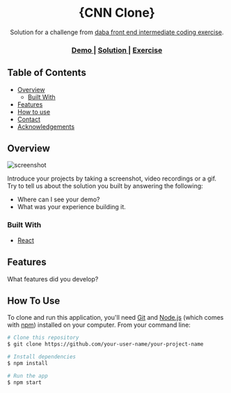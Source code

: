 <!-- Please update value in the {}  -->

<h1 align="center">{CNN Clone}</h1>

<div align="center">
   Solution for a challenge from  <a href="https://investondaba.notion.site/Front-End-3rd-party-data-Integration-Intermediate-Test-7d472915904e4b98b384012b7687eb31" target="_blank">daba front end intermediate coding exercise</a>.
</div>

<div align="center">
  <h3>
    <a href="https://daniel-cnn-clone.vercel.app/">
      Demo
    </a>
    <span> | </span>
    <a href="https://github.com/AugustBemsen/cnn_clone">
      Solution
    </a>
    <span> | </span>
    <a href="https://investondaba.notion.site/Front-End-3rd-party-data-Integration-Intermediate-Test-7d472915904e4b98b384012b7687eb31">
      Exercise
    </a>
  </h3>
</div>

<!-- TABLE OF CONTENTS -->

## Table of Contents

- [Overview](#overview)
  - [Built With](#built-with)
- [Features](#features)
- [How to use](#how-to-use)
- [Contact](#contact)
- [Acknowledgements](#acknowledgements)

<!-- OVERVIEW -->

## Overview

![screenshot](https://user-images.githubusercontent.com/16707738/92399059-5716eb00-f132-11ea-8b14-bcacdc8ec97b.png)

Introduce your projects by taking a screenshot, video recordings or a gif. Try to tell us about the solution you built by answering the following:

- Where can I see your demo?
- What was your experience building it.

### Built With

<!-- This section should list any major frameworks that you built your project using. Here are a few examples.-->

- [React](https://reactjs.org/)

## Features

<!-- List the features of your application or follow the template. Don't share the figma file here :) -->

What features did you develop?

## How To Use

<!-- Example: -->

To clone and run this application, you'll need [Git](https://git-scm.com) and [Node.js](https://nodejs.org/en/download/) (which comes with [npm](http://npmjs.com)) installed on your computer. From your command line:

```bash
# Clone this repository
$ git clone https://github.com/your-user-name/your-project-name

# Install dependencies
$ npm install

# Run the app
$ npm start
```
